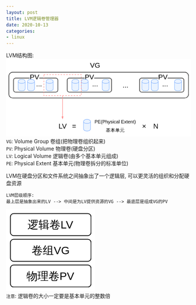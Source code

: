 ```yaml
---
layout: post
title: LVM逻辑卷管理器
date: 2020-10-13
categories:
- linux
---
```

LVM结构图:<br>
<img src="assets/post_image/LVM.png"><br>
`VG`: Volume Group 卷组(把物理卷组织起来)<br>
`PV`: Physical Volume 物理卷(硬盘分区)<br>
`LV`: Logical Volume 逻辑卷(由多个基本单元组成)<br>
`PE`: Physical Extent 基本单元(物理卷拆分的标准单位)<br>

LVM在硬盘分区和文件系统之间抽象出了一个逻辑层, 可以更灵活的组织和分配硬盘资源<br>
```
LVM层级顺序: 
最上层是抽象出来的LV --> 中间是为LV提供资源的VG --> 最底层是组成VG的PV
```
<img src="assets/post_image/LVM-2.png"><br>
`注意`: 逻辑卷的大小一定要是基本单元的整数倍<br>

